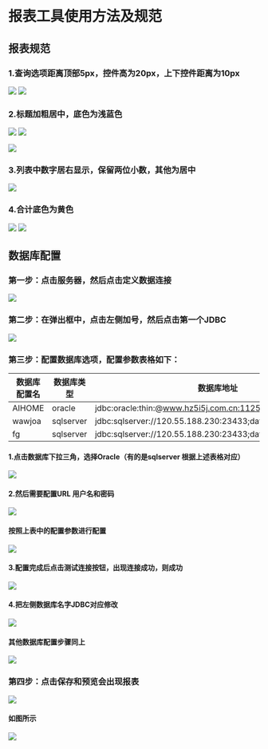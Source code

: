 
# 报表工具使用方法及规范

## 报表规范
### 1.查询选项距离顶部5px，控件高为20px，上下控件距离为10px
![][11]
![][12]
### 2.标题加粗居中，底色为浅蓝色
![][13]
![][14]

![][15]
### 3.列表中数字居右显示，保留两位小数，其他为居中
![][16]
### 4.合计底色为黄色
![][17]
![][18]

## 数据库配置
### 第一步：点击服务器，然后点击定义数据连接
![][1]
### 第二步：在弹出框中，点击左侧加号，然后点击第一个JDBC
![][2]
### 第三步：配置数据库选项，配置参数表格如下：

|   数据库配置名  |  数据库类型   |  数据库地址   |   数据库用户名  |   数据库密码  |
| --- | --- | --- | --- | --- |
|AIHOME|  oracle   |  jdbc:oracle:thin:@www.hz5i5j.com.cn:11251:aihome   |   aihome  |   5i5j6688  |
|  wawjoa   |   sqlserver  | jdbc:sqlserver://120.55.188.230:23433;databaseName=wawjoa    |     fg|  HZwawj85179949   |
|   fg  |   sqlserver  |   jdbc:sqlserver://120.55.188.230:23433;databaseName=fg  |   fg  |  HZwawj85179949   |

####  1.点击数据库下拉三角，选择Oracle（有的是sqlserver 根据上述表格对应）
  ![][3]

  #### 2.然后需要配置URL 用户名和密码
  ![][4]
  #### 按照上表中的配置参数进行配置
  ![][5]
  
  #### 3.配置完成后点击测试连接按钮，出现连接成功，则成功
  ![][6]
   #### 4.把左侧数据库名字JDBC对应修改
   ![][7]
  #### 其他数据库配置步骤同上
  ![][8]
  
 ### 第四步：点击保存和预览会出现报表
 ![][9]
#### 如图所示
![][10]


  [1]: https://www.github.com/codertony/5i5j-document/raw/master/images/1513921306640.jpg
  [2]: https://www.github.com/codertony/5i5j-document/raw/master/images/1513922187545.jpg
  [3]: https://www.github.com/codertony/5i5j-document/raw/master/images/1513922323176.jpg
  [4]: https://www.github.com/codertony/5i5j-document/raw/master/images/1513923259989.jpg
  [5]: https://www.github.com/codertony/5i5j-document/raw/master/images/1513923607284.jpg
  [6]: https://www.github.com/codertony/5i5j-document/raw/master/images/1513923554578.jpg
  [7]: https://www.github.com/codertony/5i5j-document/raw/master/images/1513923861058.jpg
  [8]: https://www.github.com/codertony/5i5j-document/raw/master/images/1513924971251.jpg
  [9]: https://www.github.com/codertony/5i5j-document/raw/master/images/1513925371073.jpg
  [10]: https://www.github.com/codertony/5i5j-document/raw/master/images/1513925490176.jpg
  [11]: https://www.github.com/codertony/5i5j-document/raw/master/images/1513925984193.jpg
  [12]: https://www.github.com/codertony/5i5j-document/raw/master/images/1513927060436.jpg
  [13]: https://www.github.com/codertony/5i5j-document/raw/master/images/1513926841800.jpg
  [14]: https://www.github.com/codertony/5i5j-document/raw/master/images/1513926792943.jpg
  [15]: https://www.github.com/codertony/5i5j-document/raw/master/images/1513926104793.jpg
  [16]: https://www.github.com/codertony/5i5j-document/raw/master/images/1513926303593.jpg
  [17]: https://www.github.com/codertony/5i5j-document/raw/master/images/1513926405332.jpg
  [18]: https://www.github.com/codertony/5i5j-document/raw/master/images/1513927419754.jpg